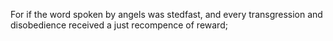 For if the word spoken by angels was stedfast, and every transgression and disobedience received a just recompence of reward;
